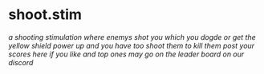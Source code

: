 # shoot.stim 
 <h6>a shooting stimulation where enemys shot you which you dogde or get the yellow shield power up and you have too shoot them to kill them post your scores here if you like and top ones may go on the leader board on our discord<h6/>
